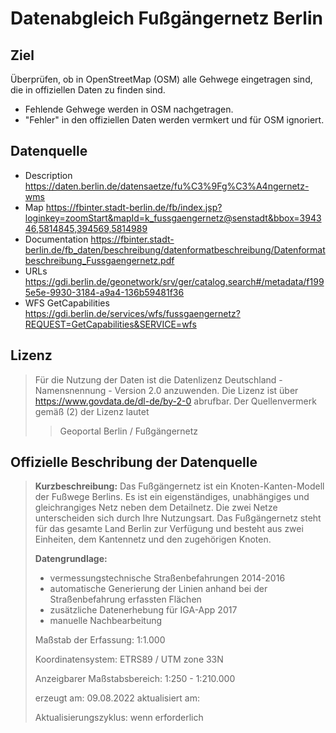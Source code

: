 # Datenabgleich Fußgängernetz Berlin

## Ziel

Überprüfen, ob in OpenStreetMap (OSM) alle Gehwege eingetragen sind, die in offiziellen Daten zu finden sind.

- Fehlende Gehwege werden in OSM nachgetragen.
- "Fehler" in den offiziellen Daten werden vermkert und für OSM ignoriert.

## Datenquelle

* Description https://daten.berlin.de/datensaetze/fu%C3%9Fg%C3%A4ngernetz-wms
* Map https://fbinter.stadt-berlin.de/fb/index.jsp?loginkey=zoomStart&mapId=k_fussgaengernetz@senstadt&bbox=394346,5814845,394569,5814989
* Documentation https://fbinter.stadt-berlin.de/fb_daten/beschreibung/datenformatbeschreibung/Datenformatbeschreibung_Fussgaengernetz.pdf
* URLs https://gdi.berlin.de/geonetwork/srv/ger/catalog.search#/metadata/f1995e5e-9930-3184-a9a4-136b59481f36
* WFS GetCapabilities https://gdi.berlin.de/services/wfs/fussgaengernetz?REQUEST=GetCapabilities&SERVICE=wfs

## Lizenz

> Für die Nutzung der Daten ist die Datenlizenz Deutschland - Namensnennung - Version 2.0 anzuwenden. Die Lizenz ist über https://www.govdata.de/dl-de/by-2-0 abrufbar. Der Quellenvermerk gemäß (2) der Lizenz lautet
> > Geoportal Berlin / Fußgängernetz

## Offizielle Beschribung der Datenquelle

> **Kurzbeschreibung:**
> Das Fußgängernetz ist ein Knoten-Kanten-Modell der Fußwege Berlins. Es ist ein eigenständiges, unabhängiges und gleichrangiges Netz neben dem Detailnetz. Die zwei Netze unterscheiden sich durch Ihre Nutzungsart. Das Fußgängernetz steht für das gesamte Land Berlin zur Verfügung und besteht aus zwei Einheiten, dem Kantennetz und den zugehörigen Knoten.
>
> **Datengrundlage:**
> - vermessungstechnische Straßenbefahrungen 2014-2016
> - automatische Generierung der Linien anhand bei der Straßenbefahrung erfassten Flächen
> - zusätzliche Datenerhebung für IGA-App 2017
> - manuelle Nachbearbeitung
>
> Maßstab der Erfassung:
> 1:1.000
>
> Koordinatensystem:
> ETRS89 / UTM zone 33N
>
> Anzeigbarer Maßstabsbereich:
> 1:250 - 1:210.000
>
> erzeugt am: 09.08.2022
> aktualisiert am:
>
> Aktualisierungszyklus:  wenn erforderlich
